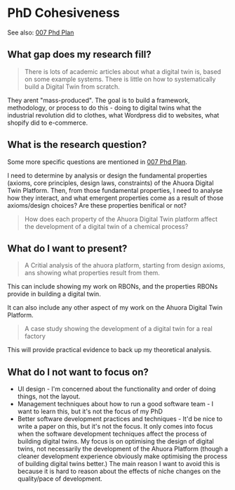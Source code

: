 # PhD Cohesiveness

See also: [007 Phd Plan](./007_phd_plan.md)

## What gap does my research fill?

> There is lots of academic articles about what a digital twin is, based on some example systems. There is little on how to systematically build a Digital Twin from scratch.

They arent "mass-produced". The goal is to build a framework, methodology, or process to do this - doing to digital twins what the industrial revolution did to clothes, what Wordpress did to websites, what shopify did to e-commerce.

## What is the research question?

Some more specific questions are mentioned in [007 Phd Plan](007_phd_plan.md).

I need to determine by analysis or design the fundamental properties (axioms, core principles, design laws, constraints) of the Ahuora Digital Twin Platform. Then, from those fundamental properties, I need to analyse how they interact, and what emergent properties come as a result of those axioms/design choices? Are these properties benifical or not? 

> How does each property of the Ahuora Digital Twin platform affect the development of a digital twin of a chemical process?

## What do I want to present?

> A Critial analysis of the ahuora platform, starting from design axioms, ans showing what properties result from them.

This can include showing my work on RBONs, and the properties RBONs provide in building a digital twin.

It can also include any other aspect of my work on the Ahuora Digital Twin Platform.


> A case study showing the development of a digital twin for a real factory

This will provide practical evidence to back up my theoretical analysis.

## What do I not want to focus on?

- UI design - I'm concerned about the functionality and order of doing things, not the layout.
- Management techniques about how to run a good software team - I want to learn this, but it's not the focus of my PhD
- Better software development practices and techniques - It'd be nice to write a paper on this, but it's not the focus. It only comes into focus when the software development techniques affect the process of building digital twins. My focus is on optimising the design of digital twins, not necessarily the development of the Ahuora Platform (though a cleaner development experience obviously make optimising the process of building digital twins better.) The main reason I want to avoid this is because it is hard to reason about the effects of niche changes on the quality/pace of development.


